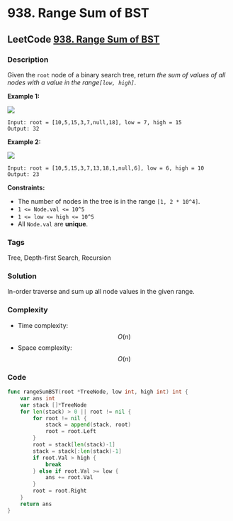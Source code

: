 # 938. Range Sum of BST

## LeetCode [938. Range Sum of BST](title)

### Description

Given the `root` node of a binary search tree, return _the sum of values of all nodes with a value in the range`[low, high]`_.

**Example 1:**

![](https://assets.leetcode.com/uploads/2020/11/05/bst1.jpg)

```text
Input: root = [10,5,15,3,7,null,18], low = 7, high = 15
Output: 32
```

**Example 2:**

![](https://assets.leetcode.com/uploads/2020/11/05/bst2.jpg)

```text
Input: root = [10,5,15,3,7,13,18,1,null,6], low = 6, high = 10
Output: 23
```

**Constraints:**

* The number of nodes in the tree is in the range `[1, 2 * 10^4]`.
* `1 <= Node.val <= 10^5`
* `1 <= low <= high <= 10^5`
* All `Node.val` are **unique**.

### Tags

Tree, Depth-first Search, Recursion

### Solution

In-order traverse and sum up all node values in the given range.

### Complexity

* Time complexity: $$O(n)$$
* Space complexity: $$O(n)$$

### Code

```go
func rangeSumBST(root *TreeNode, low int, high int) int {
	var ans int
	var stack []*TreeNode
	for len(stack) > 0 || root != nil {
		for root != nil {
			stack = append(stack, root)
			root = root.Left
		}
		root = stack[len(stack)-1]
		stack = stack[:len(stack)-1]
		if root.Val > high {
			break
		} else if root.Val >= low {
			ans += root.Val
		}
		root = root.Right
	}
	return ans
}
```

